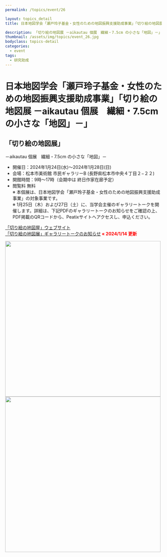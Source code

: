 ```yaml
---
permalink: /topics/event/26

layout: topics_detail
title: 日本地図学会「瀬戸玲子基金・女性のための地図振興支援助成事業」「切り絵の地図展 －aikautau 個展　繊細・7.5cm の小さな「地図」－」

description: 「切り絵の地図展 －aikautau 個展　繊細・7.5cm の小さな「地図」－」を開催します。
thumbnail: /assets/img/topics/event_26.jpg
bodyclass: topics-detail
categories:
  - event
tags:
  - 研究助成
---
```


# 日本地図学会「瀬戸玲子基金・女性のための地図振興支援助成事業」「切り絵の地図展 －aikautau 個展　繊細・7.5cm の小さな「地図」－」

## 「切り絵の地図展」
－aikautau 個展　繊細・7.5cm の小さな「地図」－

* 開催日：2024年1月24日(水)〜2024年1月28日(日)
* 会場：松本市美術館 市民ギャラリーB (長野県松本市中央４丁目２−２２)
* 開館時間：9時〜17時（会期中は 終日作家在廊予定）
* 閲覧料 無料<br>
※ 本個展は、日本地図学会「瀬戸玲子基金・女性のための地図振興支援助成事業」の対象事業です。<br>
※ 1月25日（木）および27日（土）に、当学会主催のギャラリートークを開催します。詳細は、下記PDFのギャラリートークのお知らせをご確認の上、PDF掲載のQRコードから、Peatixサイトへアクセスし、申込ください。

[「切り絵の地図屋」ウェブサイト](https://aikautau.work/)<br>
[「切り絵の地図展」ギャラリートークのお知らせ](../../archive/file/setoreiko_fund/kiriemap2024.pdf)<strong><span style="color: red; "> « 2024/1/14 更新</span></strong>

<img src="../../assets/img/topics/2023-12-21-topics-event_26_a.jpg" width="500"> <img src="../../assets/img/topics/2023-12-21-topics-event_26_b.jpg" width="500">
